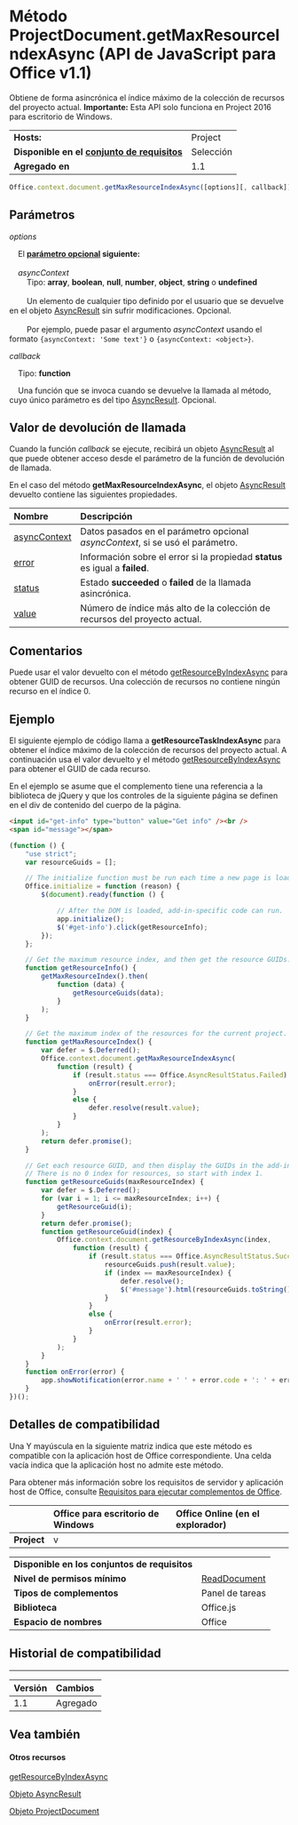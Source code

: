 
# <a name="projectdocument.getmaxresourceindexasync-method-(javascript-api-for-office-v1.1)"></a>Método ProjectDocument.getMaxResourceIndexAsync (API de JavaScript para Office v1.1)
Obtiene de forma asincrónica el índice máximo de la colección de recursos del proyecto actual.  **Importante:** Esta API solo funciona en Project 2016 para escritorio de Windows.

|||
|:-----|:-----|
|**Hosts:**|Project|
|**Disponible en el [conjunto de requisitos](../../docs/overview/specify-office-hosts-and-api-requirements.md)**|Selección|
|**Agregado en**|1.1|

```js
Office.context.document.getMaxResourceIndexAsync([options][, callback]);
```


## <a name="parameters"></a>Parámetros


_options_<br/>
&nbsp;&nbsp;&nbsp;&nbsp;El **[parámetro opcional](../../docs/develop/asynchronous-programming-in-office-add-ins.md#passing-optional-parameters-to-asynchronous-methods) siguiente:**<br/><br/>&nbsp;&nbsp;&nbsp;&nbsp;_asyncContext_<br/>&nbsp;&nbsp;&nbsp;&nbsp;&nbsp;&nbsp;&nbsp;&nbsp;Tipo: **array**, **boolean**, **null**, **number**, **object**, **string** o **undefined**<br/><br/>&nbsp;&nbsp;&nbsp;&nbsp;&nbsp;&nbsp;&nbsp;&nbsp;Un elemento de cualquier tipo definido por el usuario que se devuelve en el objeto [AsyncResult](../../reference/shared/asyncresult.md) sin sufrir modificaciones. Opcional.<br/><br/>&nbsp;&nbsp;&nbsp;&nbsp;&nbsp;&nbsp;&nbsp;&nbsp;Por ejemplo, puede pasar el argumento _asyncContext_ usando el formato `{asyncContext: 'Some text'}` o `{asyncContext: <object>}`.

_callback_<br/>
&nbsp;&nbsp;&nbsp;&nbsp;Tipo: **function**<br/>
&nbsp;&nbsp;&nbsp;&nbsp;Una función que se invoca cuando se devuelve la llamada al método, cuyo único parámetro es del tipo [AsyncResult](../../reference/shared/asyncresult.md). Opcional.
    

## <a name="callback-value"></a>Valor de devolución de llamada

Cuando la función _callback_ se ejecute, recibirá un objeto [AsyncResult](../../reference/shared/asyncresult.md) al que puede obtener acceso desde el parámetro de la función de devolución de llamada.

En el caso del método **getMaxResourceIndexAsync**, el objeto [AsyncResult](../../reference/shared/asyncresult.md) devuelto contiene las siguientes propiedades.



|**Nombre**|**Descripción**|
|:-----|:-----|
|[asyncContext](../../reference/shared/asyncresult.asynccontext.md)|Datos pasados en el parámetro opcional _asyncContext_, si se usó el parámetro.|
|[error](../../reference/shared/asyncresult.error.md)|Información sobre el error si la propiedad **status** es igual a **failed**.|
|[status](../../reference/shared/asyncresult.status.md)|Estado **succeeded** o **failed** de la llamada asincrónica.|
|[value](../../reference/shared/asyncresult.value.md)|Número de índice más alto de la colección de recursos del proyecto actual.|

## <a name="remarks"></a>Comentarios

Puede usar el valor devuelto con el método [getResourceByIndexAsync](../../reference/shared/projectdocument.getresourcebyindexasync.md) para obtener GUID de recursos. Una colección de recursos no contiene ningún recurso en el índice 0.


## <a name="example"></a>Ejemplo

El siguiente ejemplo de código llama a **getResourceTaskIndexAsync** para obtener el índice máximo de la colección de recursos del proyecto actual. A continuación usa el valor devuelto y el método [getResourceByIndexAsync](../../reference/shared/projectdocument.getresourcebyindexasync.md) para obtener el GUID de cada recurso.

En el ejemplo se asume que el complemento tiene una referencia a la biblioteca de jQuery y que los controles de la siguiente página se definen en el div de contenido del cuerpo de la página.




```HTML
<input id="get-info" type="button" value="Get info" /><br />
<span id="message"></span>
```




```js
(function () {
    "use strict";
    var resourceGuids = [];

    // The initialize function must be run each time a new page is loaded.
    Office.initialize = function (reason) {
        $(document).ready(function () {

            // After the DOM is loaded, add-in-specific code can run.
            app.initialize();
            $('#get-info').click(getResourceInfo);
        });
    };

    // Get the maximum resource index, and then get the resource GUIDs.
    function getResourceInfo() {
        getMaxResourceIndex().then(
            function (data) {
                getResourceGuids(data);
            }
        );
    }

    // Get the maximum index of the resources for the current project.
    function getMaxResourceIndex() {
        var defer = $.Deferred();
        Office.context.document.getMaxResourceIndexAsync(
            function (result) {
                if (result.status === Office.AsyncResultStatus.Failed) {
                    onError(result.error);
                }
                else {
                    defer.resolve(result.value);
                }
            }
        );
        return defer.promise();
    }

    // Get each resource GUID, and then display the GUIDs in the add-in.
    // There is no 0 index for resources, so start with index 1.
    function getResourceGuids(maxResourceIndex) {
        var defer = $.Deferred();
        for (var i = 1; i <= maxResourceIndex; i++) {
            getResourceGuid(i);
        }
        return defer.promise();
        function getResourceGuid(index) {
            Office.context.document.getResourceByIndexAsync(index,
                function (result) {
                    if (result.status === Office.AsyncResultStatus.Succeeded) {
                        resourceGuids.push(result.value);
                        if (index == maxResourceIndex) {
                            defer.resolve();
                            $('#message').html(resourceGuids.toString());
                        }
                    }
                    else {
                        onError(result.error);
                    }
                }
            );
        }
    }
    function onError(error) {
        app.showNotification(error.name + ' ' + error.code + ': ' + error.message);
    }
})();
```


## <a name="support-details"></a>Detalles de compatibilidad


Una Y mayúscula en la siguiente matriz indica que este método es compatible con la aplicación host de Office correspondiente. Una celda vacía indica que la aplicación host no admite este método.

Para obtener más información sobre los requisitos de servidor y aplicación host de Office, consulte [Requisitos para ejecutar complementos de Office](../../docs/overview/requirements-for-running-office-add-ins.md).


||**Office para escritorio de Windows**|**Office Online (en el explorador)**|
|:-----|:-----|:-----|
|**Project**|v||

|||
|:-----|:-----|
|**Disponible en los conjuntos de requisitos**||
|**Nivel de permisos mínimo**|[ReadDocument](../../docs/develop/requesting-permissions-for-api-use-in-content-and-task-pane-add-ins.md)|
|**Tipos de complementos**|Panel de tareas|
|**Biblioteca**|Office.js|
|**Espacio de nombres**|Office|

## <a name="support-history"></a>Historial de compatibilidad



****


|**Versión**|**Cambios**|
|:-----|:-----|
|1.1|Agregado|

## <a name="see-also"></a>Vea también



#### <a name="other-resources"></a>Otros recursos


[getResourceByIndexAsync](../../reference/shared/projectdocument.getresourcebyindexasync.md)

[Objeto AsyncResult](../../reference/shared/asyncresult.md)

[Objeto ProjectDocument](../../reference/shared/projectdocument.projectdocument.md)
